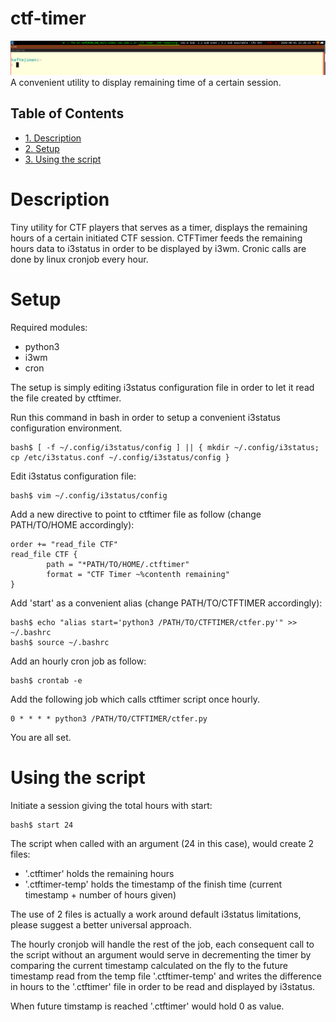 # ctf-timer
![example](https://github.com/kaftejiman/ctf-timer/blob/master/ctftimer.png?raw=true)
A convenient utility to display remaining time of a certain session.
<div id="table-of-contents">
<h2>Table of Contents</h2>
<div id="text-table-of-contents">
<ul>
<li><a href="#sec-1">1. Description</a></li>
<li><a href="#sec-2">2. Setup</a></li>
<li><a href="#sec-3">3. Using the script</a></li>
</ul>
</div>
</div>

# Description<a id="sec-1" name="sec-1"></a>

Tiny utility for CTF players that serves as a timer, displays the remaining hours of a certain initiated CTF session.
CTFTimer feeds the remaining hours data to i3status in order to be displayed by i3wm.
Cronic calls are done by linux cronjob every hour.

# Setup<a id="sec-2" name="sec-2"></a>

Required modules:
-   python3
-   i3wm
-   cron

The setup is simply editing i3status configuration file in order to let it read the file created by ctftimer.

Run this command in bash in order to setup a convenient i3status configuration environment.
```
bash$ [ -f ~/.config/i3status/config ] || { mkdir ~/.config/i3status; cp /etc/i3status.conf ~/.config/i3status/config }
```

Edit i3status configuration file:
```
bash$ vim ~/.config/i3status/config
```

Add a new directive to point to ctftimer file as follow (change PATH/TO/HOME accordingly):
```
order += "read_file CTF"
read_file CTF {
        path = "*PATH/TO/HOME/.ctftimer"
        format = "CTF Timer ~%contenth remaining"
}
```

Add 'start' as a convenient alias (change PATH/TO/CTFTIMER accordingly):
```
bash$ echo "alias start='python3 /PATH/TO/CTFTIMER/ctfer.py'" >> ~/.bashrc
bash$ source ~/.bashrc
```

Add an hourly cron job as follow:
```
bash$ crontab -e
```

Add the following job which calls ctftimer script once hourly.
```
0 * * * * python3 /PATH/TO/CTFTIMER/ctfer.py
```

You are all set.

# Using the script<a id="sec-3" name="sec-3"></a>

Initiate a session giving the total hours with start:
```
bash$ start 24
```

The script when called with an argument (24 in this case), would create 2 files:
  * '.ctftimer' holds the remaining hours
  * '.ctftimer-temp' holds the timestamp of the finish time (current timestamp + number of hours given)

The use of 2 files is actually a work around default i3status limitations, please suggest a better universal approach.

The hourly cronjob will handle the rest of the job, each consequent call to the script without an argument would
serve in decrementing the timer by comparing the current timestamp calculated on the fly to the future timestamp read from the temp file '.ctftimer-temp' and writes the difference in hours
to the '.ctftimer' file in order to be read and displayed by i3status.

When future timstamp is reached '.ctftimer' would hold 0 as value.
